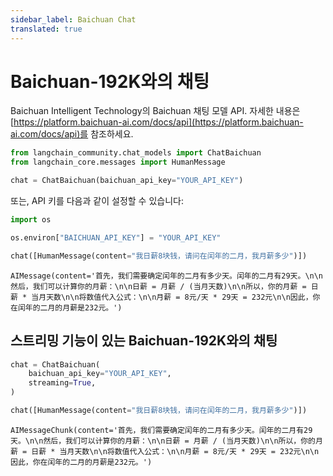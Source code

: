 ```yaml
---
sidebar_label: Baichuan Chat
translated: true
---
```


# Baichuan-192K와의 채팅

Baichuan Intelligent Technology의 Baichuan 채팅 모델 API. 자세한 내용은 [https://platform.baichuan-ai.com/docs/api](https://platform.baichuan-ai.com/docs/api)를 참조하세요.

```python
from langchain_community.chat_models import ChatBaichuan
from langchain_core.messages import HumanMessage
```

```python
chat = ChatBaichuan(baichuan_api_key="YOUR_API_KEY")
```

또는, API 키를 다음과 같이 설정할 수 있습니다:

```python
import os

os.environ["BAICHUAN_API_KEY"] = "YOUR_API_KEY"
```

```python
chat([HumanMessage(content="我日薪8块钱，请问在闰年的二月，我月薪多少")])
```

```output
AIMessage(content='首先，我们需要确定闰年的二月有多少天。闰年的二月有29天。\n\n然后，我们可以计算你的月薪：\n\n日薪 = 月薪 / (当月天数)\n\n所以，你的月薪 = 日薪 * 当月天数\n\n将数值代入公式：\n\n月薪 = 8元/天 * 29天 = 232元\n\n因此，你在闰年的二月的月薪是232元。')
```

## 스트리밍 기능이 있는 Baichuan-192K와의 채팅

```python
chat = ChatBaichuan(
    baichuan_api_key="YOUR_API_KEY",
    streaming=True,
)
```

```python
chat([HumanMessage(content="我日薪8块钱，请问在闰年的二月，我月薪多少")])
```

```output
AIMessageChunk(content='首先，我们需要确定闰年的二月有多少天。闰年的二月有29天。\n\n然后，我们可以计算你的月薪：\n\n日薪 = 月薪 / (当月天数)\n\n所以，你的月薪 = 日薪 * 当月天数\n\n将数值代入公式：\n\n月薪 = 8元/天 * 29天 = 232元\n\n因此，你在闰年的二月的月薪是232元。')
```
